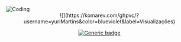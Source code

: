 <img align="center" alt="Coding" src="https://media.discordapp.net/attachments/546002217711435798/994314888602210334/Group_1_1.png?width=994&height=459">

<div align="center">
![](https://komarev.com/ghpvc/?username=yuriMartins&color=blueviolet&label=Visualizações)

[![Generic badge](https://img.shields.io/badge/Repositórios-11-blueviolet)](https://shields.io/)

</div>
